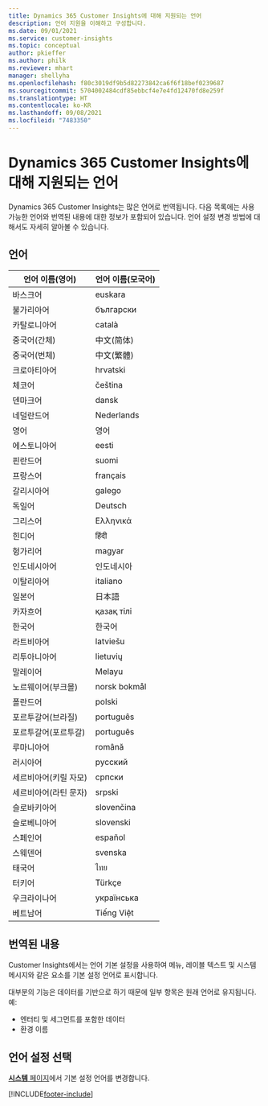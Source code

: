```yaml
---
title: Dynamics 365 Customer Insights에 대해 지원되는 언어
description: 언어 지원을 이해하고 구성합니다.
ms.date: 09/01/2021
ms.service: customer-insights
ms.topic: conceptual
author: pkieffer
ms.author: philk
ms.reviewer: mhart
manager: shellyha
ms.openlocfilehash: f80c3019df9b5d82273842ca6f6f18bef0239687
ms.sourcegitcommit: 5704002484cdf85ebbcf4e7e4fd12470fd8e259f
ms.translationtype: HT
ms.contentlocale: ko-KR
ms.lasthandoff: 09/08/2021
ms.locfileid: "7483350"
---
```

# <a name="supported-languages-for-dynamics-365-customer-insights"></a>Dynamics 365 Customer Insights에 대해 지원되는 언어

Dynamics 365 Customer Insights는 많은 언어로 번역됩니다. 다음 목록에는 사용 가능한 언어와 번역된 내용에 대한 정보가 포함되어 있습니다. 언어 설정 변경 방법에 대해서도 자세히 알아볼 수 있습니다. 

## <a name="languages"></a>언어

| 언어 이름(영어)|  언어 이름(모국어) |
| ------------- | ------------- |
| 바스크어 | euskara |
| 불가리아어 | български |
| 카탈로니아어 | català |
| 중국어(간체) | 中文(简体) |
| 중국어(번체) | 中文(繁體) |
| 크로아티아어 | hrvatski |
| 체코어 | čeština |
| 덴마크어 | dansk |
| 네덜란드어 | Nederlands |
| 영어 | 영어 |
| 에스토니아어 | eesti |
| 핀란드어 | suomi |
| 프랑스어 | français |
| 갈리시아어 | galego |
| 독일어 | Deutsch |
| 그리스어 | Ελληνικά |
| 힌디어 | हिंदी |
| 헝가리어 | magyar |
| 인도네시아어 | 인도네시아 |
| 이탈리아어 | italiano |
| 일본어 | 日本語 |
| 카자흐어 | қазақ тілі |
| 한국어 | 한국어 |
| 라트비아어 | latviešu |
| 리투아니아어 | lietuvių |
| 말레이어 | Melayu |
| 노르웨이어(부크몰) | norsk bokmål |
| 폴란드어 | polski |
| 포르투갈어(브라질) | português |
| 포르투갈어(포르투갈) | português |
| 루마니아어 | română |
| 러시아어 | pусский |
| 세르비아어(키릴 자모) | српски |
| 세르비아어(라틴 문자) | srpski |
| 슬로바키아어 | slovenčina |
| 슬로베니아어 | slovenski |
| 스페인어 | español |
| 스웨덴어 | svenska |
| 태국어 | ไทย |
| 터키어 | Türkçe |
| 우크라이나어 | українська |
| 베트남어 | Tiếng Việt |

## <a name="whats-translated"></a>번역된 내용

Customer Insights에서는 언어 기본 설정을 사용하여 메뉴, 레이블 텍스트 및 시스템 메시지와 같은 요소를 기본 설정 언어로 표시합니다.

대부분의 기능은 데이터를 기반으로 하기 때문에 일부 항목은 원래 언어로 유지됩니다. 예:

- 엔터티 및 세그먼트를 포함한 데이터
- 환경 이름

## <a name="choose-your-language-settings"></a>언어 설정 선택  

[**시스템** 페이지](system.md)에서 기본 설정 언어를 변경합니다.


[!INCLUDE[footer-include](../includes/footer-banner.md)]